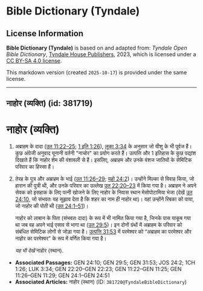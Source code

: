 # Bible Dictionary (Tyndale)

## License Information

**Bible Dictionary (Tyndale)** is based on and adapted from: _Tyndale Open Bible Dictionary_, [Tyndale House Publishers](https://tyndaleopenresources.com/), 2023, which is licensed under a [CC BY-SA 4.0 license](https://creativecommons.org/licenses/by-sa/4.0/legalcode.en).

This markdown version (created `2025-10-17`) is provided under the same license.



--------------------------------

## नाहोर (व्यक्ति) (id: 381719)

नाहोर (व्यक्ति)
===============

1. अब्राहम के दादा ([उत 11:22–25](https://ref.ly/Gen11:22-Gen11:25); [1 इति 1:26](https://ref.ly/1Chr1:26)), [लूका 3:34](https://ref.ly/Luke3:34) के अनुसार जो यीशु के भी पूर्वज हैं। कुछ अंग्रेजी अनुवाद यूनानी वर्तनी "नाचोर" का प्रयोग करते हैं। उत्पत्ति और 1 इतिहास के कुछ पद्यांश दिखाते हैं कि नाहोर शेम की वंशावली से हैं। इसलिए, अब्राहम और उनके वंशज जातियों के सेमिटिक परिवार का हिस्सा हैं।
2. तेरह के पुत्र और अब्राहम के भाई ([उत 11:26–29](https://ref.ly/Gen11:26-Gen11:29); [यहो 24:2](https://ref.ly/Josh24:2))। उन्होंने मिल्का से विवाह किया, जो हारान की पुत्री थी, और उनके परिवार का उल्लेख [उत 22:20–23](https://ref.ly/Gen22:20-Gen22:23) में किया गया है। अब्राहम ने अपने सेवक को इसहाक के लिए पत्नी खोजने के लिए नाहोर के निवास स्थान मेसोपोटामिया भेजा (देखें [उत 24:10](https://ref.ly/Gen24:10), जो संभवतः यह सुझाव देता है कि शहर का नाम ही नाहोर था)। वहां उन्होंने रिबका को पाया, जो नाहोर की पोती थी ([उत 24:1–51](https://ref.ly/Gen24:1-Gen24:51))।

    नाहोर को लाबान के पिता (संभवतः दादा) के रूप में भी नामित किया गया है, जिनके पास याकूब गया था जब वह अपने भाई एसाव से भागा था ([उत 29:5](https://ref.ly/Gen29:5))। इन दोनों ग्रंथों में अब्राहम के परिवार को संबंधित सेमिटिक लोगों से जोड़ा गया है। [उत्पत्ति 31:53](https://ref.ly/Gen31:53) में परमेश्वर को “अब्राहम का परमेश्वर और नाहोर का परमेश्वर” के रूप में वर्णित किया गया है।

    *यह भी देखें* नाहोर (स्थान).

* **Associated Passages:** GEN 24:10; GEN 29:5; GEN 31:53; JOS 24:2; 1CH 1:26; LUK 3:34; GEN 22:20–GEN 22:23; GEN 11:22–GEN 11:25; GEN 11:26–GEN 11:29; GEN 24:1–GEN 24:51
* **Associated Articles:** नाहोर (स्थान) (ID: `381720@TyndaleBibleDictionary`)

